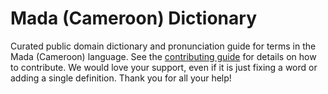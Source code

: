 
# Mada (Cameroon) Dictionary

Curated public domain dictionary and pronunciation guide for terms in the Mada (Cameroon) language. See the [contributing guide](https://github.com/drumworkteam/term/blob/make/.github/contributing.md) for details on how to contribute. We would love your support, even if it is just fixing a word or adding a single definition. Thank you for all your help!
